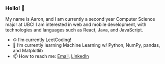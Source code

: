 ### Hello! 👋

My name is Aaron, and I am currently a second year Computer Science major at UBC! 
I am interested in web and mobile development, with technologies and languages such as React, Java, and JavaScript.

- ⚙️ I’m currently LeetCoding!
- 📖 I’m currently learning Machine Learning w/ Python, NumPy, pandas, and Matplotlib
- 📫 How to reach me: [Email](mailto:chan.aaron73@gmail.com), [LinkedIn](https://www.linkedin.com/in/aaronkaicheechan/)
